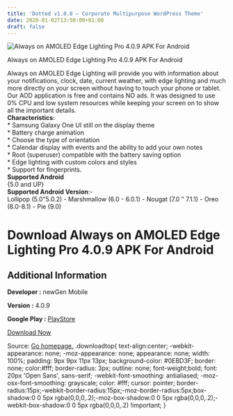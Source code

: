 ```yaml
---
title: 'Dotted v1.0.8 – Corporate Multipurpose WordPress Theme'
date: 2020-01-02T13:50:00+01:00
draft: false
---
```


![Always on AMOLED Edge Lighting Pro 4.0.9 APK For Android](https://i1.wp.com/apkhome.net/wp-content/uploads/2020/01/Always-on-AMOLED-Edge-Lighting-Pro-4.0.9.png "Always on AMOLED Edge Lighting Pro 4.0.9 APK For Android")

  

Always on AMOLED Edge Lighting Pro 4.0.9 APK For Android

Always on AMOLED Edge Lighting will provide you with information about your notifications, clock, date, current weather, with edge lighting and much more directly on your screen without having to touch your phone or tablet. Our AOD application is free and contains NO ads. It was designed to use 0% CPU and low system resources while keeping your screen on to show all the important details.  
**Characteristics:**  
\* Samsung Galaxy One UI still on the display theme  
\* Battery charge animation  
\* Choose the type of orientation  
\* Calendar display with events and the ability to add your own notes  
\* Root (superuser) compatible with the battery saving option  
\* Edge lighting with custom colors and styles  
\* Support for fingerprints.  
**Supported Android**  
{5.0 and UP}  
**Supported Android Version**:-  
Lollipop (5.0"5.0.2) - Marshmallow (6.0 - 6.0.1) - Nougat (7.0 " 7.1.1) - Oreo (8.0-8.1) - Pie (9.0)

Download Always on AMOLED Edge Lighting Pro 4.0.9 APK For Android
=================================================================

Additional Information
----------------------

**Developer :** newGen Mobile

**Version :** 4.0.9

**Google Play :** [PlayStore](https://play.google.com/store/apps/details?id=com.newgen.alwayson)

  

[Download Now](https://store4app.co/post/always-on-amoled-edge-lighting-pro-4-0-9-apk-for-android_1577969711)

  
Source: [Go homepage.](https://store4app.co/post/always-on-amoled-edge-lighting-pro-4-0-9-apk-for-android_1577969711) .downloadtop{ text-align:center; -webkit-appearance: none; -moz-appearance: none; appearance: none; width: 100%; padding: 9px 9px 11px 13px; background-color: #0EBD3F; border: none; color:#fff; border-radius: 3px; outline: none; font-weight;bold; font: 20px 'Open Sans', sans-serif; -webkit-font-smoothing: antialiased; -moz-osx-font-smoothing: grayscale; color: #fff; cursor: pointer; border-radius:15px;-webkit-border-radius:15px;-moz-border-radius:5px;box-shadow:0 0 5px rgba(0,0,0,.2);-moz-box-shadow:0 0 5px rgba(0,0,0,.2);-webkit-box-shadow:0 0 5px rgba(0,0,0,.2) !important; }